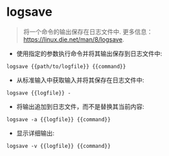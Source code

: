 # logsave

> 将一个命令的输出保存在日志文件中.
> 更多信息：<https://linux.die.net/man/8/logsave>.

- 使用指定的参数执行命令并将其输出保存到日志文件中:

`logsave {{path/to/logfile}} {{command}}`

- 从标准输入中获取输入并将其保存在日志文件中:

`logsave {{logfile}} -`

- 将输出追加到日志文件，而不是替换其当前内容:

`logsave -a {{logfile}} {{command}}`

- 显示详细输出:

`logsave -v {{logfile}} {{command}}`
